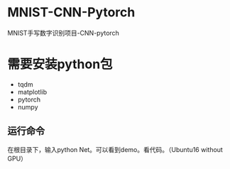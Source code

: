 # MNIST-CNN-Pytorch
MNIST手写数字识别项目-CNN-pytorch

# 需要安装python包
- tqdm
- matplotlib
- pytorch
- numpy

## 运行命令
在根目录下，输入python Net。可以看到demo。看代码。（Ubuntu16 without GPU）
